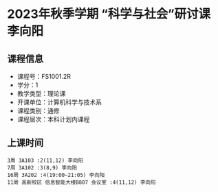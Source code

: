 # 2023年秋季学期 “科学与社会”研讨课 李向阳






## 课程信息

- 课程号：FS1001.2R
- 学分：1
- 教学类型：理论课
- 开课单位：计算机科学与技术系
- 课程类别：通修
- 课程层次：本科计划内课程

## 上课时间

```
3周 3A103 :2(11,12) 李向阳
7周 3A102 :3(8,9) 李向阳
16周 3A202 :4(19:00~21:05) 李向阳
11周 高新校区 信息智能大楼B807 会议室 :4(11,12) 李向阳
```

